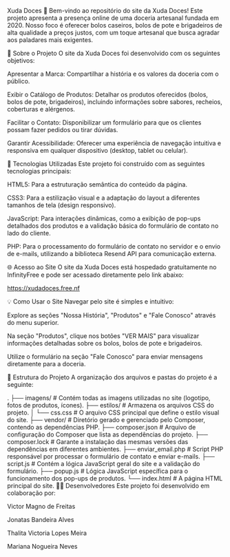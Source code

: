 Xuda Doces 🍰
Bem-vindo ao repositório do site da Xuda Doces! Este projeto apresenta a presença online de uma doceria artesanal fundada em 2020. Nosso foco é oferecer bolos caseiros, bolos de pote e brigadeiros de alta qualidade a preços justos, com um toque artesanal que busca agradar aos paladares mais exigentes.

🎯 Sobre o Projeto
O site da Xuda Doces foi desenvolvido com os seguintes objetivos:

Apresentar a Marca: Compartilhar a história e os valores da doceria com o público.

Exibir o Catálogo de Produtos: Detalhar os produtos oferecidos (bolos, bolos de pote, brigadeiros), incluindo informações sobre sabores, recheios, coberturas e alérgenos.

Facilitar o Contato: Disponibilizar um formulário para que os clientes possam fazer pedidos ou tirar dúvidas.

Garantir Acessibilidade: Oferecer uma experiência de navegação intuitiva e responsiva em qualquer dispositivo (desktop, tablet ou celular).

🚀 Tecnologias Utilizadas
Este projeto foi construído com as seguintes tecnologias principais:

HTML5: Para a estruturação semântica do conteúdo da página.

CSS3: Para a estilização visual e a adaptação do layout a diferentes tamanhos de tela (design responsivo).

JavaScript: Para interações dinâmicas, como a exibição de pop-ups detalhados dos produtos e a validação básica do formulário de contato no lado do cliente.

PHP: Para o processamento do formulário de contato no servidor e o envio de e-mails, utilizando a biblioteca Resend API para comunicação externa.

🌐 Acesso ao Site
O site da Xuda Doces está hospedado gratuitamente no InfinityFree e pode ser acessado diretamente pelo link abaixo:

https://xudadoces.free.nf

💡 Como Usar o Site
Navegar pelo site é simples e intuitivo:

Explore as seções "Nossa História", "Produtos" e "Fale Conosco" através do menu superior.

Na seção "Produtos", clique nos botões "VER MAIS" para visualizar informações detalhadas sobre os bolos, bolos de pote e brigadeiros.

Utilize o formulário na seção "Fale Conosco" para enviar mensagens diretamente para a doceria.

📂 Estrutura do Projeto
A organização dos arquivos e pastas do projeto é a seguinte:

.
├── imagens/                # Contém todas as imagens utilizadas no site (logotipo, fotos de produtos, ícones).
├── estilos/                # Armazena os arquivos CSS do projeto.
│   └── css.css             # O arquivo CSS principal que define o estilo visual do site.
├── vendor/                 # Diretório gerado e gerenciado pelo Composer, contendo as dependências PHP.
├── composer.json           # Arquivo de configuração do Composer que lista as dependências do projeto.
├── composer.lock           # Garante a instalação das mesmas versões das dependências em diferentes ambientes.
├── enviar_email.php        # Script PHP responsável por processar o formulário de contato e enviar e-mails.
├── script.js               # Contém a lógica JavaScript geral do site e a validação do formulário.
├── popup.js                # Lógica JavaScript específica para o funcionamento dos pop-ups de produtos.
└── index.html              # A página HTML principal do site.
👨‍💻 Desenvolvedores
Este projeto foi desenvolvido em colaboração por:

Victor Magno de Freitas

Jonatas Bandeira Alves

Thalita Victoria Lopes Meira

Mariana Nogueira Neves
